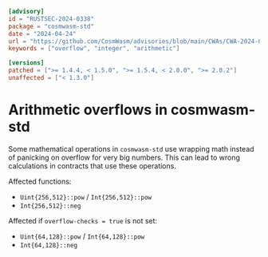 ```toml
[advisory]
id = "RUSTSEC-2024-0338"
package = "cosmwasm-std"
date = "2024-04-24"
url = "https://github.com/CosmWasm/advisories/blob/main/CWAs/CWA-2024-002.md"
keywords = ["overflow", "integer", "arithmetic"]

[versions]
patched = [">= 1.4.4, < 1.5.0", ">= 1.5.4, < 2.0.0", ">= 2.0.2"]
unaffected = ["< 1.3.0"]
```

# Arithmetic overflows in cosmwasm-std

Some mathematical operations in `cosmwasm-std` use wrapping math instead of
panicking on overflow for very big numbers. This can lead to wrong calculations in contracts
that use these operations.

Affected functions:

- `Uint{256,512}::pow` / `Int{256,512}::pow`
- `Int{256,512}::neg`

Affected if `overflow-checks = true` is not set:

- `Uint{64,128}::pow` / `Int{64,128}::pow`
- `Int{64,128}::neg`
